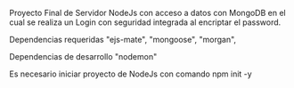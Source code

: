 Proyecto Final de Servidor  NodeJs con acceso a datos con MongoDB en el cual se realiza un Login con seguridad integrada al encriptar el password.

Dependencias requeridas 
    "ejs-mate",
    "mongoose",
    "morgan",
   

Dependencias de desarrollo
    "nodemon"


Es necesario iniciar proyecto de NodeJs con comando npm init -y

